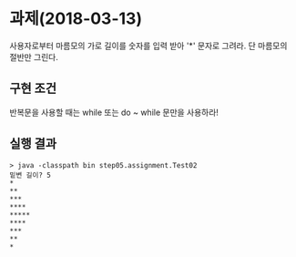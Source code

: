 # 과제(2018-03-13)
사용자로부터 마름모의 가로 길이를 숫자를 입력 받아 '*' 문자로 그려라. 단 마름모의 절반만 그린다.
 

## 구현 조건
반복문을 사용할 때는 while 또는 do ~ while 문만을 사용하라!

## 실행 결과
```
> java -classpath bin step05.assignment.Test02
밑변 길이? 5
*
**
***
****
*****
****
***
**
*
``` 